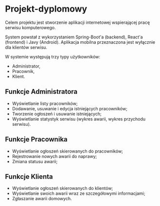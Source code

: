 # Projekt-dyplomowy

Celem projektu jest stworzenie aplikacji internetowej wspierającej pracę serwisu komputerowego.

System powstał z wykorzystaniem Spring-Boot'a (backend), React'a (frontend) i Javy (Android). Aplikacja mobilna przeznaczona jest wyłącznie dla klientów serwisu.


W systemie występują trzy typy użytkowników:
- Administrator,
- Pracownik,
- Klient.

## Funkcje Administratora
- Wyświetlanie listy pracowników;
- Dodawanie, usuwanie i edycja istniejących pracowników;
- Tworzenie ogłoszeń i usuwanie istniejących;
- Wyświetlanie statystyk serwisu (wykres awarii, wykres przychodu serwisu).

## Funkcje Pracownika
- Wyświetlanie ogłoszeń skierowanych do pracowników;
- Rejestrowanie nowych awarii do naprawy;
- Zmiana statusu awarii;

## Funkcje Klienta
- Wyświetlanie ogłoszeń skierowanych do klientów;
- Wyświetlanie swoich awarii wraz ze szczegółowymi informacjami;
- Zgłaszanie awarii domowych.
